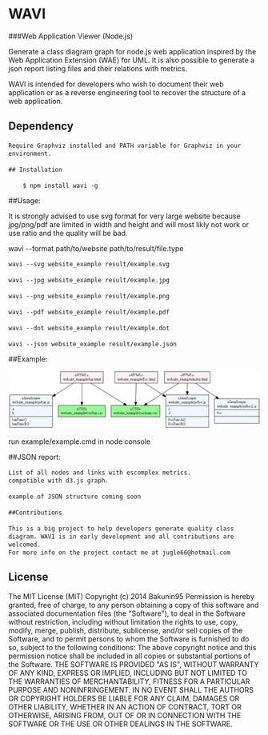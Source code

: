 WAVI
===

###Web Application Viewer (Node.js)

Generate a class diagram graph for node.js web application inspired by the Web Application Extension (WAE) for UML.
It is also possible to generate a json report listing files and their relations with metrics.

WAVI is intended for developers who wish to document their web application or as a reverse engineering tool to recover 
the structure of a web application.


## Dependency
```
Require Graphviz installed and PATH variable for Graphviz in your environment.

## Installation

    $ npm install wavi -g

```

##Usage: 

It is strongly advised to use svg format for very large website because jpg/png/pdf are limited in width and height and will most likly not work
or use ratio and the quality will be bad.

wavi --format path/to/website path/to/result/file.type


```
wavi --svg website_example result/example.svg

wavi --jpg website_example result/example.jpg

wavi --png website_example result/example.png

wavi --pdf website_example result/example.pdf

wavi --dot website_example result/example.dot

wavi --json website_example result/example.json
```

##Example:

![Example](/example/result/example.png?raw=true "Example")

run example/example.cmd in node console


##JSON report:
```
List of all nodes and links with escomplex metrics.
compatible with d3.js graph.

example of JSON structure coming soon

##Contributions

This is a big project to help developers generate quality class diagram. WAVI is in early development and all contributions are welcomed.
For more info on the project contact me at jugle66@hotmail.com

```
## License

The MIT License (MIT)
Copyright (c) 2014 Bakunin95
Permission is hereby granted, free of charge, to any person obtaining a copy
of this software and associated documentation files (the "Software"), to deal
in the Software without restriction, including without limitation the rights
to use, copy, modify, merge, publish, distribute, sublicense, and/or sell
copies of the Software, and to permit persons to whom the Software is
furnished to do so, subject to the following conditions:
The above copyright notice and this permission notice shall be included in all
copies or substantial portions of the Software.
THE SOFTWARE IS PROVIDED "AS IS", WITHOUT WARRANTY OF ANY KIND, EXPRESS OR
IMPLIED, INCLUDING BUT NOT LIMITED TO THE WARRANTIES OF MERCHANTABILITY,
FITNESS FOR A PARTICULAR PURPOSE AND NONINFRINGEMENT. IN NO EVENT SHALL THE
AUTHORS OR COPYRIGHT HOLDERS BE LIABLE FOR ANY CLAIM, DAMAGES OR OTHER
LIABILITY, WHETHER IN AN ACTION OF CONTRACT, TORT OR OTHERWISE, ARISING FROM,
OUT OF OR IN CONNECTION WITH THE SOFTWARE OR THE USE OR OTHER DEALINGS IN THE
SOFTWARE.
